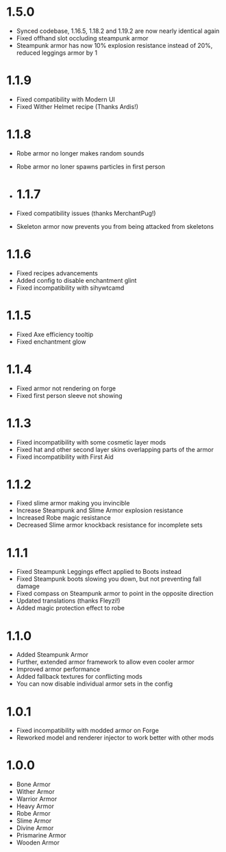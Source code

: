 # 1.5.0

* Synced codebase, 1.16.5, 1.18.2 and 1.19.2 are now nearly identical again
* Fixed offhand slot occluding steampunk armor
* Steampunk armor has now 10% explosion resistance instead of 20%, reduced leggings armor by 1

# 1.1.9

* Fixed compatibility with Modern UI
* Fixed Wither Helmet recipe (Thanks Ardis!)

# 1.1.8

* Robe armor no longer makes random sounds
* Robe armor no loner spawns particles in first person

* # 1.1.7

* Fixed compatibility issues (thanks MerchantPug!)
* Skeleton armor now prevents you from being attacked from skeletons

# 1.1.6

* Fixed recipes advancements
* Added config to disable enchantment glint
* Fixed incompatibility with sihywtcamd

# 1.1.5

* Fixed Axe efficiency tooltip
* Fixed enchantment glow

# 1.1.4

* Fixed armor not rendering on forge
* Fixed first person sleeve not showing

# 1.1.3

* Fixed incompatibility with some cosmetic layer mods
* Fixed hat and other second layer skins overlapping parts of the armor
* Fixed incompatibility with First Aid

# 1.1.2

* Fixed slime armor making you invincible
* Increase Steampunk and Slime Armor explosion resistance
* Increased Robe magic resistance
* Decreased Slime armor knockback resistance for incomplete sets

# 1.1.1

* Fixed Steampunk Leggings effect applied to Boots instead
* Fixed Steampunk boots slowing you down, but not preventing fall damage
* Fixed compass on Steampunk armor to point in the opposite direction
* Updated translations (thanks Fleyzi!)
* Added magic protection effect to robe

# 1.1.0

* Added Steampunk Armor
* Further, extended armor framework to allow even cooler armor
* Improved armor performance
* Added fallback textures for conflicting mods
* You can now disable individual armor sets in the config

# 1.0.1

* Fixed incompatibility with modded armor on Forge
* Reworked model and renderer injector to work better with other mods

# 1.0.0

* Bone Armor
* Wither Armor
* Warrior Armor
* Heavy Armor
* Robe Armor
* Slime Armor
* Divine Armor
* Prismarine Armor
* Wooden Armor